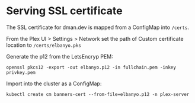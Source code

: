 # Serving SSL certificate  
The SSL certificate for dman.dev is mapped from a ConfigMap into `/certs`. 

From the Plex UI > Settings > Network set the path of Custom certificate location to `/certs/elbanyo.pks`

Generate the p12 from the LetsEncryp PEM:

`openssl pkcs12 -export -out elbanyo.p12 -in fullchain.pem -inkey privkey.pem`

Import into the cluster as a ConfigMap:

`kubectl create cm banners-cert --from-file=elbanyo.p12 -n plex-server`
